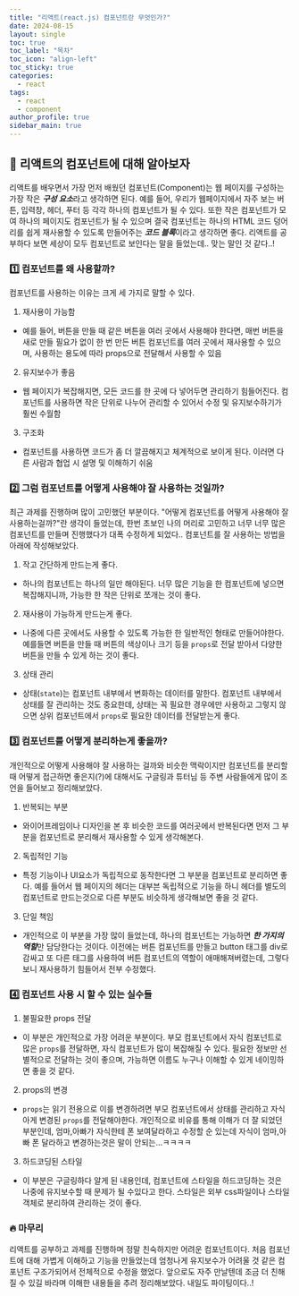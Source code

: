 ```yaml
---
title: "리액트(react.js) 컴포넌트란 무엇인가?"
date: 2024-08-15
layout: single
toc: true
toc_label: "목차"
toc_icon: "align-left"
toc_sticky: true
categories:
  - react
tags:
  - react
  - component
author_profile: true
sidebar_main: true
---
```



## :ledger: 리액트의 컴포넌트에 대해 알아보자
리액트를 배우면서 가장 먼저 배웠던 컴포넌트(Component)는 웹 페이지를 구성하는 가장 작은 ***구성 요소***라고 생각하면 된다. 예를 들어, 우리가 웹페이지에서 자주 보는 버튼, 입력창, 헤더, 푸터 등 각각 하나의 컴포넌트가 될 수 있다. 또한 작은 컴포넌트가 모여 하나의 페이지도 컴포넌트가 될 수 있으며 결국 컴포넌트는 하나의 HTML 코드 덩어리를 쉽게 재사용할 수 있도록 만들어주는 ***코드 블록***이라고 생각하면 좋다. 리액트를 공부하다 보면 세상이 모두 컴포넌트로 보인다는 말을 들었는데.. 맞는 말인 것 같다..!

### :one: 컴포넌트를 왜 사용할까?
컴포넌트를 사용하는 이유는 크게 세 가지로 말할 수 있다.
1. 재사용이 가능함
  - 예를 들어, 버튼을 만들 때 같은 버튼을 여러 곳에서 사용해야 한다면, 매번 버튼을 새로 만들 필요가 없이 한 번 만든 버튼 컴포넌트를 여러 곳에서 재사용할 수 있으며, 사용하는 용도에 따라 props으로 전달해서 사용할 수 있음
2. 유지보수가 좋음
  - 웹 페이지가 복잡해지면, 모든 코드를 한 곳에 다 넣어두면 관리하기 힘들어진다. 컴포넌트를 사용하면 작은 단위로 나누어 관리할 수 있어서 수정 및 유지보수하기가 훨씬 수월함
3. 구조화
  - 컴포넌트를 사용하면 코드가 좀 더 깔끔해지고 체계적으로 보이게 된다. 이러면 다른 사람과 협업 시 설명 및 이해하기 쉬움

### :two: 그럼 컴포넌트를 어떻게 사용해야 잘 사용하는 것일까?
최근 과제를 진행하며 많이 고민했던 부분이다. "어떻게 컴포넌트를 어떻게 사용해야 잘 사용하는걸까?"란 생각이 들었는데, 한번 초보인 나의 머리로 고민하고 너무 너무 많은 컴포넌트를 만들며 진행했다가 대폭 수정하게 되었다..  컴포넌트를 잘 사용하는 방법을 아래에 작성해보았다.
1. 작고 간단하게 만드는게 좋다.
  - 하나의 컴포넌트는 하나의 일만 해야된다. 너무 많은 기능을 한 컴포넌트에 넣으면 복잡해지니까, 가능한 한 작은 단위로 쪼개는 것이 좋다.
2. 재사용이 가능하게 만드는게 좋다.
  - 나중에 다른 곳에서도 사용할 수 있도록 가능한 한 일반적인 형태로 만들어야한다. 예를들면 버튼을 만들 때 버튼의 색상이나 크기 등을 `props`로 전달 받아서 다양한 버튼을 만들 수 있게 하는 것이 좋다.
3. 상태 관리
  - 상태(`state`)는 컴포넌트 내부에서 변화하는 데이터를 말한다. 컴포넌트 내부에서 상태를 잘 관리하는 것도 중요한데, 상태는 꼭 필요한 경우에만 사용하고 그렇지 않으면 상위 컴포넌트에서 `props`로 필요한 데이터를 전달받는게 좋다.

### :three: 컴포넌트를 어떻게 분리하는게 좋을까?
개인적으로 어떻게 사용해야 잘 사용하는 걸까와 비슷한 맥락이지만 컴포넌트를 분리할 때 어떻게 접근하면 좋은지(?)에 대해서도 구글링과 튜터님 등 주변 사람들에게 많이 조언을 들어보고 정리해보았다.
1. 반복되는 부분
  - 와이어프레임이나 디자인을 본 후 비슷한 코드를 여러곳에서 반복된다면 먼저 그 부분을 컴포넌트로 분리해서 재사용할 수 있게 생각해본다.
2. 독립적인 기능
  - 특정 기능이나 UI요소가 독립적으로 동작한다면 그 부분을 컴포넌트로 분리하면 좋다. 예를 들어서 웹 페이지의 헤더는 대부븐 독립적으로 기능을 하니 헤더를 별도의 컴포넌트로 만드는것으로 다른 부분도 비슷하게 생각해보면 좋을 것 같다.
3. 단일 책임
  - 개인적으로 이 부분을 가장 많이 들었는데, 하나의 컴포넌트는 가능하면 ***한 가지의 역할***만 담당한다는 것이다. 이전에는 버튼 컴포넌트를 만들고 button 태그를 div로 감싸고 또 다른 태그를 사용하여 버튼 컴포넌트의 역할이 애매해져버렸는데, 그렇다보니 재사용하기 힘들어서 전부 수정했다.

### :four: 컴포넌트 사용 시 할 수 있는 실수들
1. 불필요한 props 전달
  - 이 부분은 개인적으로 가장 어려운 부분이다. 부모 컴포넌트에서 자식 컴포넌트로 많은 `props`를 전달하면, 자식 컴포넌트가 많이 복잡해질 수 있다. 필요한 정보만 선별적으로 전달하는 것이 좋으며, 가능하면 이름도 누구나 이해할 수 있게 네이밍하면 좋을 것 같다.
2. props의 변경
  - `props`는 읽기 전용으로 이를 변경하려면 부모 컴포넌트에서 상태를 관리하고 자식아게 변경된 `props`를 전달해야한다. 개인적으로 비유를 통해 이해가 더 잘 되었던 부분인데, 엄마,아빠가 자식한테 폰 보여달라하고 수정할 순 있는데 자식이 엄마,아빠 폰 달라하고 변경하는것은 말이 안되는...ㅋㅋㅋㅋ 
3. 하드코딩된 스타일
  - 이 부분은 구글링하다 알게 된 내용인데, 컴포넌트에 스타일을 하드코딩하는 것은 나중에 유지보수할 때 문제가 될 수있다고 한다. 스타일은 외부 css파일이나 스타일 객체로 분리하여 관리하는 것이 좋다.

### :fire: 마무리
리액트를 공부하고 과제를 진행하며 정말 친숙하지만 어려운 컴포넌트이다. 처음 컴포넌트에 대해 가볍게 이해하고 기능을 만들었는데 엄청나게 유지보수가 어려울 것 같은 컴포넌트 구조가되어서 전체적으로 수정을 했었다. 앞으로도 자주 만날텐데 조금 더 친해질 수 있길 바라며 이해한 내용들을 추려 정리해보았다. 내일도 파이팅이다..!